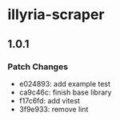 # illyria-scraper

## 1.0.1

### Patch Changes

- e024893: add example test
- ca9c46c: finish base library
- f17c6fd: add vitest
- 3f9e933: remove lint
